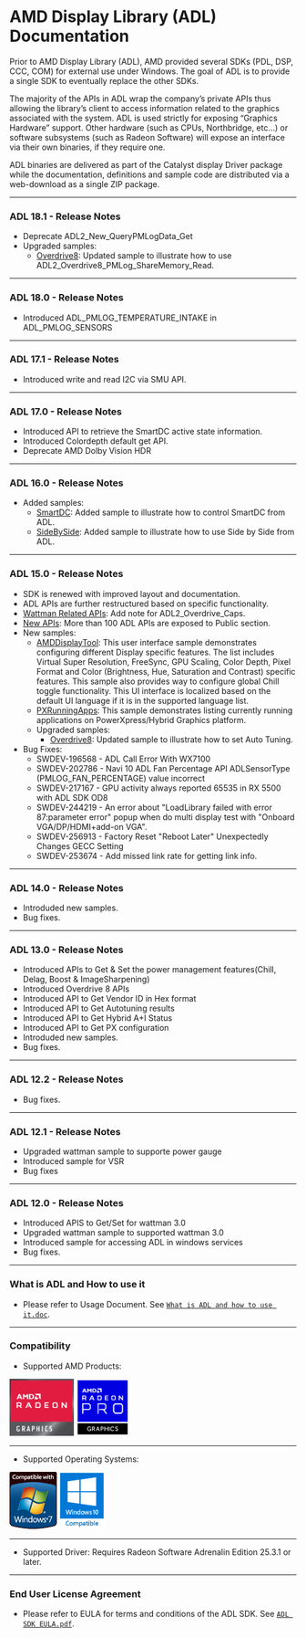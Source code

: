 # AMD Display Library (ADL) Documentation
Prior to AMD Display Library (ADL), AMD provided several SDKs (PDL, DSP, CCC, COM) for external use under Windows. The goal of ADL is to provide a single SDK to eventually replace the other SDKs.

The majority of the APIs in ADL wrap the company’s private APIs thus allowing the library’s client to access information related to the graphics associated with the system. ADL is used strictly for exposing “Graphics Hardware” support. Other hardware (such as CPUs, Northbridge, etc…) or software subsystems (such as Radeon Software) will expose an interface via their own binaries, if they require one.

ADL binaries are delivered as part of the Catalyst display Driver package while the documentation, definitions and sample code are distributed via a web-download as a single ZIP package. 

---

### ADL 18.1 - Release Notes
* Deprecate ADL2_New_QueryPMLogData_Get
* Upgraded samples:
	* <a href="Overdrive8-example.html">Overdrive8</a>: Updated sample to illustrate how to use ADL2_Overdrive8_PMLog_ShareMemory_Read.

---

### ADL 18.0 - Release Notes
* Introduced ADL_PMLOG_TEMPERATURE_INTAKE in ADL_PMLOG_SENSORS

---

### ADL 17.1 - Release Notes
* Introduced write and read I2C via SMU API.

---

### ADL 17.0 - Release Notes
* Introduced API to retrieve the SmartDC active state information.
* Introduced Colordepth default get API.
* Deprecate AMD Dolby Vision HDR

---

### ADL 16.0 - Release Notes
* Added samples:
	* <a href="SmartDC-example.html">SmartDC</a>: Added sample to illustrate how to control SmartDC from ADL.
	* <a href="SideBySide-example.html">SideBySide</a>: Added sample to illustrate how to use Side by Side from ADL.

---

### ADL 15.0 - Release Notes
* SDK is renewed with improved layout and documentation.
* ADL APIs are further restructured based on specific functionality.
* <a href="group__WATTMANAPI.html">Wattman Related APIs</a>: Add note for ADL2_Overdrive_Caps.
* <a href="LatestAPIS.html">New APIs</a>:
	More than 100 ADL APIs are exposed to Public section.
* New samples:
	* <a href="AMDDisplayTool-example.html">AMDDisplayTool</a>: This user interface sample demonstrates configuring different Display specific features. The list includes Virtual Super Resolution, FreeSync, GPU Scaling, Color Depth, Pixel Format and Color (Brightness, Hue, Saturation and Contrast) specific features. This sample also provides way to configure global Chill toggle functionality. This UI interface is localized based on the default UI language if it is in the supported language list.
	* <a href="PXRunningApps-example.html">PXRunningApps</a>: This sample demonstrates listing currently running applications on PowerXpress/Hybrid Graphics platform.
  * Upgraded samples:
	* <a href="Overdrive8-example.html">Overdrive8</a>: Updated sample to illustrate how to set Auto Tuning.
* Bug Fixes:
	* SWDEV-196568 - ADL Call Error With WX7100
	* SWDEV-202786 - Navi 10 ADL Fan Percentage API ADLSensorType (PMLOG_FAN_PERCENTAGE) value incorrect
	* SWDEV-217167 - GPU activity always reported 65535 in RX 5500 with ADL SDK OD8
	* SWDEV-244219 - An error about "LoadLibrary failed with error 87:parameter error" popup when do multi display test with "Onboard VGA/DP/HDMI+add-on VGA".
	* SWDEV-256913 - Factory Reset "Reboot Later" Unexpectedly Changes GECC Setting
	* SWDEV-253674 - Add missed link rate for getting link info.

---

### ADL 14.0 - Release Notes
* Introduded new samples.
* Bug fixes.

--- 

### ADL 13.0 - Release Notes
* Introduced APIs to Get & Set the power management features(Chill, Delag, Boost & ImageSharpening)
* Introduced Overdrive 8 APIs 
* Introduced API to Get Vendor ID in Hex format
* Introduced API to Get Autotuning results
* Introduced API to Get Hybrid A+I Status
* Introduced API to Get PX configuration 
* Introduded new samples.
* Bug fixes.

--- 

### ADL 12.2 - Release Notes
* Bug fixes.

--- 

### ADL 12.1 - Release Notes
* Upgraded wattman sample to supporte power gauge
* Introduced sample for VSR
* Bug fixes

--- 

### ADL 12.0 - Release Notes
* Introduced APIS to Get/Set for wattman 3.0
* Upgraded wattman sample to supported wattman 3.0
* Introduced sample for accessing ADL in windows services
* Bug fixes.

--- 

### What is ADL and How to use it
* Please refer to Usage Document. See <a href="What is ADL and how to use it.doc">`What is ADL and how to use it.doc`</a>.

--- 

### Compatibility
* Supported AMD Products:
<div>
  <img src="169768-C_RADEON_FAMILY_BADGE_E_RGB.PNG" title="AMD Radeon Graphics" margin="5" height="100"/> <img src="18161301-A_AMDRadeonProMASTER_Badge_RGB.PNG" title="AMD FirePro Graphics" margin="5" height="100"/>  
</div>

---
* Supported Operating Systems:
<div>
  <img src="Windows7.PNG" margin="5" height="100" title="Windows 7" /> <img src="Windows10.PNG" margin="5" height="100" title="Windows 10" /> 
</div>

---
* Supported Driver:
	Requires Radeon Software Adrenalin Edition 25.3.1 or later.

---
### End User License Agreement
* Please refer to EULA for terms and conditions of the ADL SDK. See <a href="ADL SDK EULA.pdf">`ADL SDK EULA.pdf`</a>.


